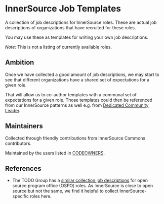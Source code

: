 # InnerSource Job Templates

A collection of job descriptions for InnerSource roles.
These are actual job descriptions of organizations that have recruited for these roles.

You may use these as templates for writing your own job descriptions.

_Note:_ This is not a listing of currently available roles.

## Ambition

Once we have collected a good amount of job descriptions, we may start to see that different organizations have a shared set of expectations for a given role.

That will allow us to co-author templates with a communal set of expectations for a given role.
Those templates could then be referenced from our InnerSource patterns as well e.g. from [Dedicated Community Leader](https://patterns.innersourcecommons.org/p/dedicated-community-leader).

## Maintainers

Collected through friendly contributions from InnerSource Commons contributors.

Maintained by the users listed in [CODEOWNERS](.github/CODEOWNERS).

## References

* The TODO Group has a [similar collection job descriptions](https://github.com/todogroup/job-descriptions) for open source program office (OSPO) roles. As InnerSource is close to open source but not the same, we find it helpful to collect InnerSource-specific roles here.

